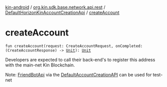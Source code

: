 [kin-android](../../index.md) / [org.kin.sdk.base.network.api.rest](../index.md) / [DefaultHorizonKinAccountCreationApi](index.md) / [createAccount](./create-account.md)

# createAccount

`fun createAccount(request: CreateAccountRequest, onCompleted: (CreateAccountResponse) -> `[`Unit`](https://kotlinlang.org/api/latest/jvm/stdlib/kotlin/-unit/index.html)`): `[`Unit`](https://kotlinlang.org/api/latest/jvm/stdlib/kotlin/-unit/index.html)

Developers are expected to call their back-end's to register
this address with the main-net Kin Blockchain.

Note: [FriendBotApi](../../org.kin.sdk.base.network.api/-friend-bot-api/index.md) via the [DefaultAccountCreationAPI](#)
    can be used for test-net

